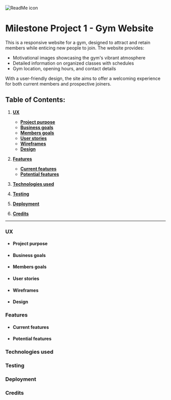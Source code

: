 ![ReadMe icon](https://i.ibb.co/KxhCYHQq/output-1.png)

Milestone Project 1 - Gym Website
===

This is a responsive website for a gym, designed to attract and retain members while enticing new people to join. The website provides:
* Motivational images showcasing the gym's vibrant atmosphere
* Detailed information on organized classes with schedules
* Gym location, opening hours, and contact details

With a user-friendly design, the site aims to offer a welcoming experience for both current members and prospective joiners.

## Table of Contents:
1. [**UX**](#ux)
    * [**Project purpose**](#project-purpose)
    * [**Business goals**](#business-goals)
    * [**Members goals**](#members-goals)
    * [**User stories**](#user-stories)
    * [**Wireframes**](#wireframes)
    * [**Design**](#design)

2. [**Features**](#features)
   * [**Current features**](#current-features)
   * [**Potential features**](#potential-features)

3. [**Technologies used**](#technologies-used)

4. [**Testing**](#testing)

5. [**Deployment**](#deployment)

6. [**Credits**](#credits)

___

### UX
* #### Project purpose
* #### Business goals
* #### Members goals
* #### User stories
* #### Wireframes
* #### Design

### Features
* #### Current features
* #### Potential features

### Technologies used

### Testing

### Deployment

### Credits
